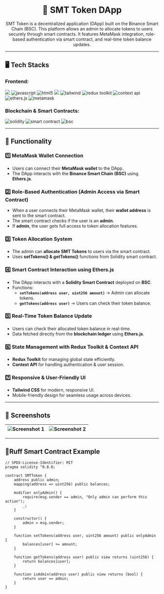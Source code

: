 <h1 align="center">🔗 SMT Token DApp</h1>

<p align="center">
   SMT Token is a decentralized application (DApp) built on the Binance Smart Chain (BSC). This platform allows an admin to allocate tokens to users securely through smart contracts. It features MetaMask integration, role-based authentication via smart contract, and real-time token balance updates.
</p>

---

## 🖥️ Tech Stacks  

### **Frontend:**  
<p align="">
   <img src="https://shields.io/badge/React-27374D?logo=react&style=for-the-badge" >
   <img src="https://img.shields.io/badge/JavaScript-323330?style=for-the-badge&logo=javascript&logoColor=F7DF1E" alt="javascript" />
   <img src="https://img.shields.io/badge/HTML5-E34F26?style=for-the-badge&logo=html5&logoColor=white" alt="html5" />
   <img src="https://img.shields.io/badge/CSS3-1572B6?style=for-the-badge&logo=css3&logoColor=white">
   <img src="https://img.shields.io/badge/Tailwind_CSS-27374D?style=for-the-badge&logo=tailwind-css&" alt="tailwind" />
   <img src="https://img.shields.io/badge/Redux_Toolkit-764ABC?style=for-the-badge&logo=redux&logoColor=white" alt="redux toolkit" />
   <img src="https://img.shields.io/badge/Context_API-61DAFB?style=for-the-badge&logo=react&logoColor=white" alt="context api" />
   <img src="https://img.shields.io/badge/Ethers.js-3C3C3D?style=for-the-badge&logo=ethereum" alt="ethers.js" />
   <img src="https://img.shields.io/badge/MetaMask-ED8B00?style=for-the-badge&logo=metamask&logoColor=white" alt="metamask" />
</p>

### **Blockchain & Smart Contracts:**  
<p align="">
   <img src="https://img.shields.io/badge/Solidity-363636?style=for-the-badge&logo=solidity&logoColor=white" alt="solidity" />
   <img src="https://img.shields.io/badge/Smart_Contract-4CAF50?style=for-the-badge&logo=blockchain&logoColor=white" alt="smart contract" />
   <img src="https://img.shields.io/badge/Binance_Smart_Chain-F0B90B?style=for-the-badge&logo=binance&logoColor=white" alt="bsc" />
</p>

---

## 🚀 Functionality  

### 1️⃣ MetaMask Wallet Connection  
- Users can connect their **MetaMask wallet** to the DApp.  
- The DApp interacts with the **Binance Smart Chain (BSC)** using **Ethers.js**.  

### 2️⃣ Role-Based Authentication (Admin Access via Smart Contract)  
- When a user connects their MetaMask wallet, their **wallet address** is sent to the smart contract.  
- The smart contract checks if the user is an **admin**.  
- If **admin**, the user gets full access to token allocation features.  

### 3️⃣ Token Allocation System  
- The admin can **allocate SMT Tokens** to users via the smart contract.  
- Uses **setTokens() & getTokens()** functions from Solidity smart contract.  

### 4️⃣ Smart Contract Interaction using Ethers.js  
- The DApp interacts with a **Solidity Smart Contract** deployed on **BSC**.  
- Functions:  
  - **`setTokens(address user, uint256 amount)`** → Admin can allocate tokens.  
  - **`getTokens(address user)`** → Users can check their token balance.  

### 5️⃣ Real-Time Token Balance Update  
- Users can check their allocated token balance in real-time.  
- Data fetched directly from the **blockchain ledger** using **Ethers.js**.  

### 6️⃣ State Management with Redux Toolkit & Context API  
- **Redux Toolkit** for managing global state efficiently.  
- **Context API** for handling authentication & user session.  

### 7️⃣ Responsive & User-Friendly UI  
- **Tailwind CSS** for modern, responsive UI.  
- Mobile-friendly design for seamless usage across devices.  

---

## 📸 Screenshots  

![Screenshot 1](https://github.com/user-attachments/assets/sample1.png) | ![Screenshot 2](https://github.com/user-attachments/assets/sample2.png) |
| :---: | :---: |  

---

## 📜Ruff Smart Contract Example  

```solidity
// SPDX-License-Identifier: MIT
pragma solidity ^0.8.0;

contract SMTToken {
    address public admin;
    mapping(address => uint256) public balances;

    modifier onlyAdmin() {
        require(msg.sender == admin, "Only admin can perform this action");
        _;
    }

    constructor() {
        admin = msg.sender;
    }

    function setTokens(address user, uint256 amount) public onlyAdmin {
        balances[user] += amount;
    }

    function getTokens(address user) public view returns (uint256) {
        return balances[user];
    }

    function isAdmin(address user) public view returns (bool) {
        return user == admin;
    }
}
